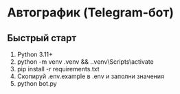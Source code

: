 ﻿# Автографик (Telegram-бот)
## Быстрый старт
1) Python 3.11+
2) python -m venv .venv && .\.venv\Scripts\activate
3) pip install -r requirements.txt
4) Скопируй .env.example в .env и заполни значения
5) python bot.py

